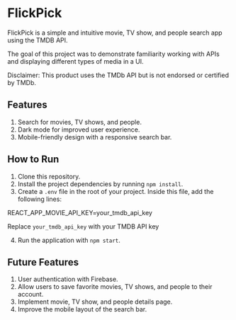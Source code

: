 # FlickPick

FlickPick is a simple and intuitive movie, TV show, and people search app using the TMDB API.

The goal of this project was to demonstrate familiarity working with APIs and displaying different types of media in a UI.

Disclaimer: This product uses the TMDb API but is not endorsed or certified by TMDb.

## Features

1. Search for movies, TV shows, and people.
2. Dark mode for improved user experience.
3. Mobile-friendly design with a responsive search bar.

## How to Run

1. Clone this repository.
2. Install the project dependencies by running `npm install`.
3. Create a `.env` file in the root of your project. Inside this file, add the following lines:

REACT_APP_MOVIE_API_KEY=your_tmdb_api_key

Replace `your_tmdb_api_key` with your TMDB API key

4. Run the application with `npm start`.

## Future Features

1. User authentication with Firebase.
2. Allow users to save favorite movies, TV shows, and people to their account.
3. Implement movie, TV show, and people details page.
4. Improve the mobile layout of the search bar.
